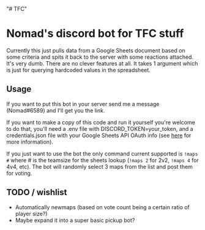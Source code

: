 "# TFC" 

# Nomad's discord bot for TFC stuff

Currently this just pulls data from a Google Sheets document based on some criteria and spits it back to the server with some reactions attached.
It's very dumb. There are no clever features at all. It takes 1 argument which is just for querying hardcoded values in the spreadsheet.

## Usage

If you want to put this bot in your server send me a message (Nomad#6589) and I'll get you the link.

If you want to make a copy of this code and run it yourself you're welcome to do that, you'll need a .env file with DISCORD_TOKEN=your_token, and a credentials.json file with your Google Sheets API OAuth info (see [here](https://developers.google.com/sheets/api/quickstart/python) for more information).

If you just want to use the bot the only command current supported is `!maps #` where # is the teamsize for the sheets lookup (`!maps 2` for 2v2, `!maps 4` for 4v4, etc). The bot will randomly select 3 maps from the list and post them for voting.

## TODO / wishlist

- Automatically newmaps (based on vote count being a certain ratio of player size?)
- Maybe expand it into a super basic pickup bot?